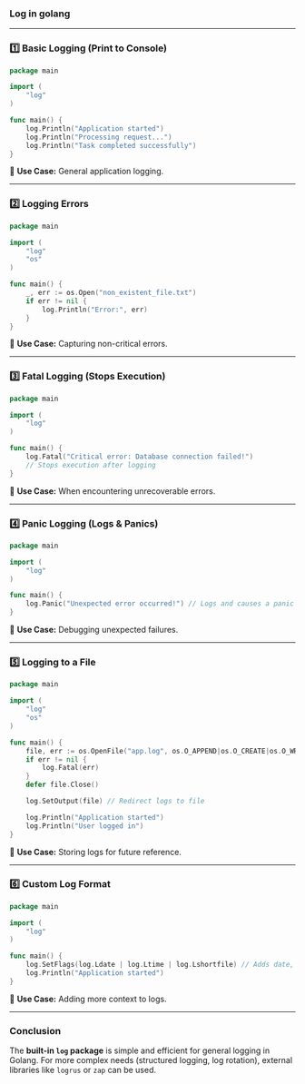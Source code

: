 ### Log in golang
---

### **1️⃣ Basic Logging (Print to Console)**
```go
package main

import (
	"log"
)

func main() {
	log.Println("Application started") 
	log.Println("Processing request...")
	log.Println("Task completed successfully")
}
```
🔹 **Use Case:** General application logging.

---

### **2️⃣ Logging Errors**
```go
package main

import (
	"log"
	"os"
)

func main() {
	_, err := os.Open("non_existent_file.txt")
	if err != nil {
		log.Println("Error:", err) 
	}
}
```
🔹 **Use Case:** Capturing non-critical errors.

---

### **3️⃣ Fatal Logging (Stops Execution)**
```go
package main

import (
	"log"
)

func main() {
	log.Fatal("Critical error: Database connection failed!") 
	// Stops execution after logging
}
```
🔹 **Use Case:** When encountering unrecoverable errors.

---

### **4️⃣ Panic Logging (Logs & Panics)**
```go
package main

import (
	"log"
)

func main() {
	log.Panic("Unexpected error occurred!") // Logs and causes a panic
}
```
🔹 **Use Case:** Debugging unexpected failures.

---

### **5️⃣ Logging to a File**
```go
package main

import (
	"log"
	"os"
)

func main() {
	file, err := os.OpenFile("app.log", os.O_APPEND|os.O_CREATE|os.O_WRONLY, 0644)
	if err != nil {
		log.Fatal(err)
	}
	defer file.Close()

	log.SetOutput(file) // Redirect logs to file

	log.Println("Application started")
	log.Println("User logged in")
}
```
🔹 **Use Case:** Storing logs for future reference.

---

### **6️⃣ Custom Log Format**
```go
package main

import (
	"log"
)

func main() {
	log.SetFlags(log.Ldate | log.Ltime | log.Lshortfile) // Adds date, time, and file location
	log.Println("Application started")
}
```
🔹 **Use Case:** Adding more context to logs.

---

### **Conclusion**
The **built-in `log` package** is simple and efficient for general logging in Golang. For more complex needs (structured logging, log rotation), external libraries like `logrus` or `zap` can be used.  
